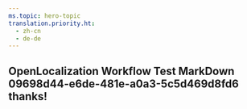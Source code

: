 ```yaml
---
ms.topic: hero-topic
translation.priority.ht: 
  - zh-cn
  - de-de
---
```

## OpenLocalization Workflow Test MarkDown 09698d44-e6de-481e-a0a3-5c5d469d8fd6 thanks!

